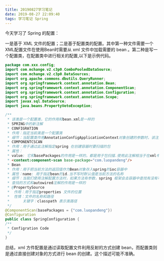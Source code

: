 ```yaml
---
title: 20190827学习笔记
date: 2019-08-27 22:09:40
tags: 学习笔记 Spring 
---
```


今天学习了 Spring 的配置：



<!--more-->



一是基于 XML 文件的配置；二是基于配置类的配置。其中第一种文件需要一个XML配置文件在使用Bean时需要从 xml 文件中加载需要的 bean 。第二种是写一个配置类，在配置类中进行相关的配置,以下是示例代码。

```java
package com.xxx.config;
import com.mchange.v2.c3p0.ComboPooledDataSource;
import com.mchange.v2.c3p0.DataSources;
import org.apache.commons.dbutils.QueryRunner;
import org.springframework.context.annotation.Bean;
import org.springframework.context.annotation.ComponentScan;
import org.springframework.context.annotation.Configuration;
import org.springframework.context.annotation.Scope;
import javax.sql.DataSource;
import java.beans.PropertyVetoException;

/**
 * 该类是一个配置类，它的作用和bean.xml是一样的
 * SPRING中的新注解
 * CONFIGRATION
 * 作用：指定当前类是一个配置类
 * 细节：当配置类作用AnnotationConfigApplicationContext对象创建的参数时，该注解可以不写
 * COMPONENTCSCAN
 * 作用：用于通过此注解指定spring 在创建容器时要扫描的包
 * 属性：
 * value: 它和basePackages的作用是一样的，都是用于包扫描.使用此注解相当于在xml中配置了：
 * <context:component-scan base-package="com.luopandeng"/>
 * Bean
 * 作用：用于把当前方法的返回值作为Bean对象存入spring的ioc容器中
 * 属性：name: 用于指定bean的id.当不写时默认值是当前方法的名称
 * 细节：当我们使用注解配置方法时，如果方法有参数，spring 框架会去容器中查找有没有可用的bean	对象。
 * 查找的方式和autowired注解的作用是一样的
 * @PropertySource
 *  作用：用于指定properties 文件的位置
 *  性情：文件的名称和路径
 *      关键字：classpath 表示类路径
 */
@ComponentScan(basePackages = {"com.luopandeng"})
@Configuration
public class SpringConfiguration {
/**
 * Configration Code
 */
}
```

总结，xml 方件配置是通过读取配置文件利用反射的方式创建 bean，而配置类则是通过直接创建对象的方式进行 bean 的创建。这个描述可能不准确。